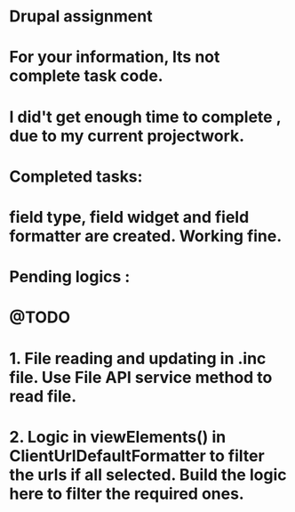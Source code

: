 # Drupal assignment

# For your information, Its not complete task code. 
# I did't get enough time to complete , due to my current projectwork.

# Completed tasks:
# field type, field widget and field formatter are created. Working fine.

# Pending logics :
# @TODO 
# 1. File reading and updating in .inc file. Use File API service method to read file.
# 2. Logic in viewElements() in ClientUrlDefaultFormatter to filter the urls if all selected. Build the logic here to filter the required ones.


